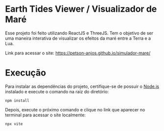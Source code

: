 # Earth Tides Viewer / Visualizador de Maré

Esse projeto foi feito utilizando ReactJS e ThreeJS. Tem o objetivo de ser uma maneira interativa de visualizar os efeitos da maré entre a Terra e a Lua.

Link para acessar o site: <https://petson-anjos.github.io/simulador-mare/>

# Execução

Para instalar as dependências do projeto, certifique-se de possuir o [Node.js](https://nodejs.org/) instalado e execute o comando na raiz do diretório:
```
npm install
```

Depois, execute o próximo comando e clique no link que aparecer no terminal para acessar o site localmente:
```
npx vite
```
